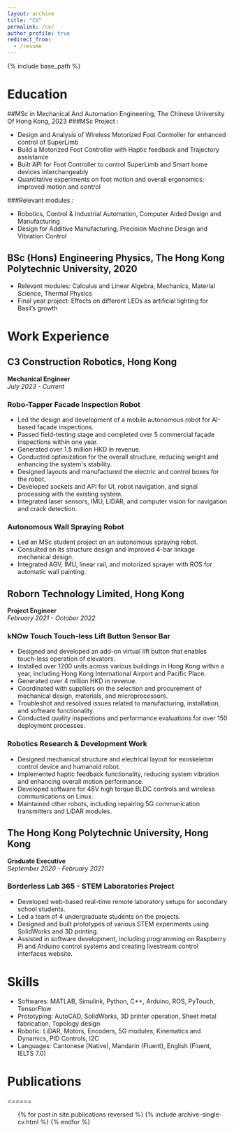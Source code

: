 ```yaml
---
layout: archive
title: "CV"
permalink: /cv/
author_profile: true
redirect_from:
  - /resume
---
```


{% include base_path %}

# Education
##MSc in Mechanical And Automation Engineering, The Chinese University Of Hong Kong, 2023
###MSc Project :
- Design and Analysis of Wireless Motorized Foot Controller for enhanced control of SuperLimb
- Build a Motorized Foot Controller with Haptic feedback and Trajectory assistance
- Built API for Foot Controller to control SuperLimb and Smart home devices interchangeably
- Quantitative experiments on foot motion and overall ergonomics; improved motion and control

###Relevant modules :
- Robotics, Control & Industrial Automation, Computer Aided Design and Manufacturing
- Design for Additive Manufacturing, Precision Machine Design and Vibration Control

## BSc (Hons) Engineering Physics, The Hong Kong Polytechnic University, 2020
- Relevant modules: Calculus and Linear Algebra, Mechanics, Material Science, Thermal Physics
- Final year project: Effects on different LEDs as artificial lighting for Basil’s growth

# Work Experience
## C3 Construction Robotics, Hong Kong
**Mechanical Engineer**  
*July 2023 - Current*

### Robo-Tapper Facade Inspection Robot
- Led the design and development of a mobile autonomous robot for AI-based façade inspections.
- Passed field-testing stage and completed over 5 commercial façade inspections within one year.
- Generated over 1.5 million HKD in revenue.
- Conducted optimization for the overall structure, reducing weight and enhancing the system's stability.
- Designed layouts and manufactured the electric and control boxes for the robot.
- Developed sockets and API for UI, robot navigation, and signal processing with the existing system.
- Integrated laser sensors, IMU, LIDAR, and computer vision for navigation and crack detection.

### Autonomous Wall Spraying Robot
- Led an MSc student project on an autonomous spraying robot.
- Consulted on its structure design and improved 4-bar linkage mechanical design.
- Integrated AGV, IMU, linear rail, and motorized sprayer with ROS for automatic wall painting.

## Roborn Technology Limited, Hong Kong
**Project Engineer**  
*February 2021 - October 2022*

### kNOw Touch Touch-less Lift Button Sensor Bar
- Designed and developed an add-on virtual lift button that enables touch-less operation of elevators.
- Installed over 1200 units across various buildings in Hong Kong within a year, including Hong Kong International Airport and Pacific Place.
- Generated over 4 million HKD in revenue.
- Coordinated with suppliers on the selection and procurement of mechanical design, materials, and microprocessors.
- Troubleshot and resolved issues related to manufacturing, installation, and software functionality.
- Conducted quality inspections and performance evaluations for over 150 deployment processes.

### Robotics Research & Development Work
- Designed mechanical structure and electrical layout for exoskeleton control device and humanoid robot.
- Implemented haptic feedback functionality, reducing system vibration and enhancing overall motion performance.
- Developed software for 48V high torque BLDC controls and wireless communications on Linux.
- Maintained other robots, including repairing 5G communication transmitters and LiDAR modules.

## The Hong Kong Polytechnic University, Hong Kong
**Graduate Executive**  
*September 2020 - February 2021*

### Borderless Lab 365 - STEM Laboratories Project
- Developed web-based real-time remote laboratory setups for secondary school students.
- Led a team of 4 undergraduate students on the projects.
- Designed and built prototypes of various STEM experiments using SolidWorks and 3D printing.
- Assisted in software development, including programming on Raspberry Pi and Arduino control systems and creating livestream control interfaces website.
  
# Skills
* Softwares: MATLAB, Simulink, Python, C++, Arduino, ROS, PyTouch, TensorFlow
* Prototyping: AutoCAD, SolidWorks, 3D printer operation, Sheet metal fabrication, Topology design
* Robotic: LiDAR, Motors, Encoders, 5G modules, Kinematics and Dynamics, PID Controls, I2C
* Languages: Cantonese (Native), Mandarin (Fluent), English (Fluent, IELTS 7.0)

# Publications
======
  <ul>{% for post in site.publications reversed %}
    {% include archive-single-cv.html %}
  {% endfor %}</ul>
  